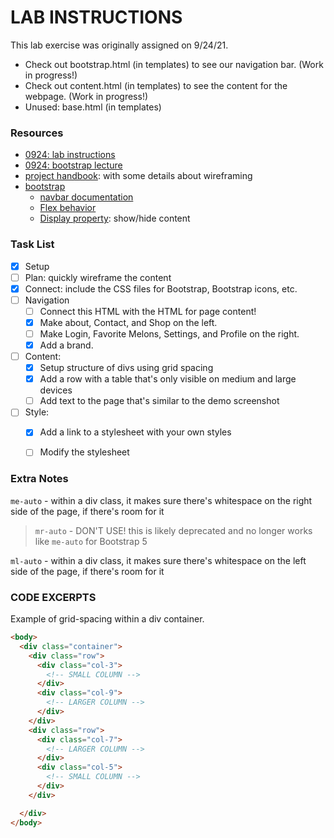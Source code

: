 # LAB INSTRUCTIONS
This lab exercise was originally assigned on 9/24/21.
* Check out bootstrap.html (in templates) to see our navigation bar. (Work in progress!)
* Check out content.html (in templates) to see the content for the webpage. (Work in progress!)
* Unused: base.html (in templates)


### Resources
- [0924: lab instructions](https://fellowship.hackbrightacademy.com/materials/serft8/exercises/bootstrap/)
- [0924: bootstrap lecture](https://fellowship.hackbrightacademy.com/materials/t3/lectures/bootstrap/)
- [project handbook](http://fellowship.hackbrightacademy.com/materials/resources/project-toolkit-march-2017.pdf): with some details about wireframing
- [bootstrap](https://getbootstrap.com)
    - [navbar documentation](https://getbootstrap.com/docs/5.0/components/navbar/)
    - [Flex behavior](https://getbootstrap.com/docs/5.0/utilities/flex/)
    - [Display property](https://getbootstrap.com/docs/5.0/utilities/display/): show/hide content


### Task List
- [x] Setup
- [ ] Plan: quickly wireframe the content
- [x] Connect: include the CSS files for Bootstrap, Bootstrap icons, etc.
- [ ] Navigation
    - [ ] Connect this HTML with the HTML for page content!
    - [x] Make about, Contact, and Shop on the left.
    - [ ] Make Login, Favorite Melons, Settings, and Profile on the right.
    - [x] Add a brand.
- [ ] Content:
    - [x] Setup structure of divs using grid spacing
    - [x] Add a row with a table that's only visible on medium and large devices
    - [ ] Add text to the page that's similar to the demo screenshot
- [ ] Style:
    - [x] Add a link to a stylesheet with your own styles
    - [ ] Modify the stylesheet


### Extra Notes
`me-auto` - within a div class, it makes sure there's whitespace on the right side of the page, if there's room for it

> `mr-auto` - DON'T USE! this is likely deprecated and no longer works like `me-auto` for Bootstrap 5

`ml-auto` - within a div class, it makes sure there's whitespace on the left side of the page, if there's room for it


### CODE EXCERPTS
Example of grid-spacing within a div container.
```html
<body>
  <div class="container">
    <div class="row">
      <div class="col-3">
        <!-- SMALL COLUMN -->
      </div>
      <div class="col-9">
        <!-- LARGER COLUMN -->
      </div>
    </div>
    <div class="row">
      <div class="col-7">
        <!-- LARGER COLUMN -->
      </div>
      <div class="col-5">
        <!-- SMALL COLUMN -->
      </div>
    </div>

  </div>
</body>
```

